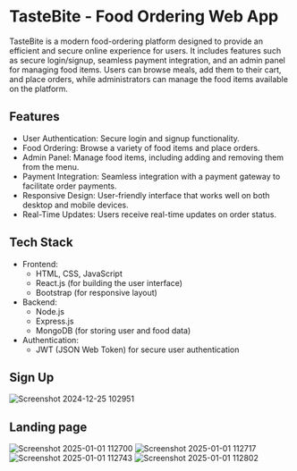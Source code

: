 # TasteBite - Food Ordering Web App
TasteBite is a modern food-ordering platform designed to provide an efficient and secure online experience for users. It includes features such as secure login/signup, seamless payment integration, and an admin panel for managing food items. Users can browse meals, add them to their cart, and place orders, while administrators can manage the food items available on the platform.

## Features
* User Authentication: Secure login and signup functionality.
* Food Ordering: Browse a variety of food items and place orders.
* Admin Panel: Manage food items, including adding and removing them from the menu.
* Payment Integration: Seamless integration with a payment gateway to facilitate order payments.
* Responsive Design: User-friendly interface that works well on both desktop and mobile devices.
* Real-Time Updates: Users receive real-time updates on order status.

## Tech Stack
* Frontend:
  * HTML, CSS, JavaScript
  * React.js (for building the user interface)
  * Bootstrap (for responsive layout)
* Backend:
  * Node.js
  * Express.js
  * MongoDB (for storing user and food data)
* Authentication:
  * JWT (JSON Web Token) for secure user authentication
 
## Sign Up
![Screenshot 2024-12-25 102951](https://github.com/user-attachments/assets/c79e945c-227e-42d4-adda-8348c0c1d0c8)

## Landing page
![Screenshot 2025-01-01 112700](https://github.com/user-attachments/assets/a7ee584b-94c9-49bd-8f6e-04258c0878a4)
![Screenshot 2025-01-01 112717](https://github.com/user-attachments/assets/9b9bcc10-2faf-4886-86f2-6b805c09d4b5)
![Screenshot 2025-01-01 112743](https://github.com/user-attachments/assets/3c4e6e7e-8d99-47da-8935-dad5e36f968a)
![Screenshot 2025-01-01 112802](https://github.com/user-attachments/assets/3878f042-e62e-478f-9920-2f4551809dec)



